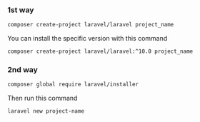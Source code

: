 ### 1st way
```bash
composer create-project laravel/laravel project_name
```
You can install the specific version with this command
```bash
composer create-project laravel/laravel:^10.0 project_name
```
### 2nd way
```bash
composer global require laravel/installer
```
Then run this command
```bash
laravel new project-name
```
